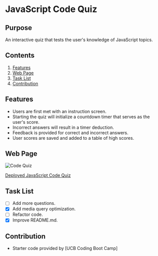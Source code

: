 # JavaScript Code Quiz

## Purpose
An interactive quiz that tests the user's knowledge of JavaScript topics.

## Contents
1. [Features](#features)
2. [Web Page](#web-page)
3. [Task List](#task-list)
4. [Contribution](#contribution)

## Features
* Users are first met with an instruction screen.
* Starting the quiz will initialize a countdown timer that serves as the user's score.
* Incorrect answers will result in a timer deduction.
* Feedback is provided for correct and incorrect answers.
* User scores are saved and added to a table of high scores.

## Web Page
![Code Quiz](./assets/images/screenshot.png)

[Deployed JavaScript Code Quiz](https://deckiedevs.github.io/code-quiz/)

## Task List
- [ ] Add more questions.
- [x] Add media query optimization.
- [ ] Refactor code.
- [x] Improve README.md.

## Contribution
- Starter code provided by [UCB Coding Boot Camp]